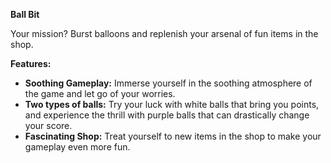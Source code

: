 **Ball Bit**

Your mission? Burst balloons and replenish your arsenal of fun items in the shop.

**Features:**

* **Soothing Gameplay:** Immerse yourself in the soothing atmosphere of the game and let go of your worries.
* **Two types of balls:** Try your luck with white balls that bring you points, and experience the thrill with purple balls that can drastically change your score.
* **Fascinating Shop:** Treat yourself to new items in the shop to make your gameplay even more fun.
